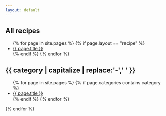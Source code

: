 ```yaml
---
layout: default
---
```

<!-- List all recipes -->
<h2 id="all-recipes">All recipes</h2>
<ul>
{% for page in site.pages %}
    {% if page.layout == "recipe" %}
        <li><a href="{{ page.url }}">{{ page.title }}</a></li>
    {% endif %}
{% endfor %}
</ul>

<!-- List recipes by category -->
<h2 id="{{ category }}">{{ category | capitalize | replace:'-',' ' }}</h2>
<ul>
    {% for page in site.pages %}
        {% if page.categories contains category %}
            <li><a href="{{ page.url }}">{{ page.title }}</a></li>
        {% endif %}
    {% endfor %}
</ul>
{% endfor %}
